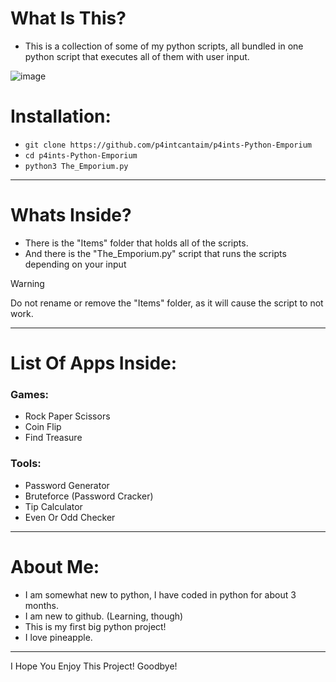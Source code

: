 # What Is This?
+ This is a collection of some of my python scripts, all bundled in one python script that executes all of them with user input.

![image](https://github.com/user-attachments/assets/63ce7b91-e271-4312-855c-b37e8dd64de5)

# Installation:
- ```git clone https://github.com/p4intcantaim/p4ints-Python-Emporium```
- ```cd p4ints-Python-Emporium```
- ```python3 The_Emporium.py```
----------------------------------
# Whats Inside?
- There is the "Items" folder that holds all of the scripts.
- And there is the "The_Emporium.py" script that runs the scripts depending on your input
> [!WARNING]
> Do not rename or remove the "Items" folder, as it will cause the script to not work.
----------------------------------
# List Of Apps Inside:
### Games:
-    Rock Paper Scissors
-    Coin Flip
-    Find Treasure

### Tools:
-    Password Generator
-    Bruteforce (Password Cracker)
-    Tip Calculator
-    Even Or Odd Checker
----------------------------------
# About Me:
- I am somewhat new to python, I have coded in python for about 3 months.
- I am new to github. (Learning, though)
- This is my first big python project!
- I love pineapple.
----------------------------------
I Hope You Enjoy This Project! Goodbye!

